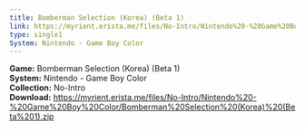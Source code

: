```yaml
---
title: Bomberman Selection (Korea) (Beta 1)
link: https://myrient.erista.me/files/No-Intro/Nintendo%20-%20Game%20Boy%20Color/Bomberman%20Selection%20(Korea)%20(Beta%201).zip
type: single1
System: Nintendo - Game Boy Color
---
```

<b>Game:</b> Bomberman Selection (Korea) (Beta 1)<br>
<b>System:</b> Nintendo - Game Boy Color<br>
<b>Collection:</b> No-Intro<br>
<b>Download:</b> https://myrient.erista.me/files/No-Intro/Nintendo%20-%20Game%20Boy%20Color/Bomberman%20Selection%20(Korea)%20(Beta%201).zip